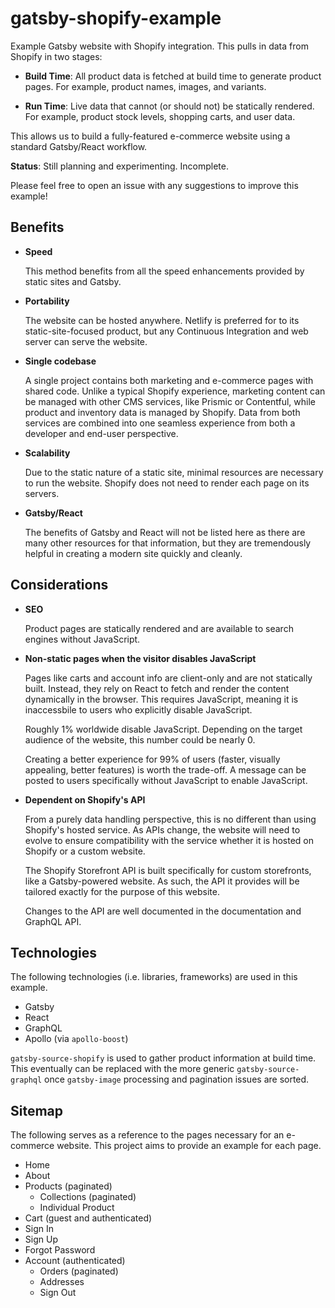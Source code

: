 # gatsby-shopify-example

Example Gatsby website with Shopify integration. This pulls in data from
Shopify in two stages:

- **Build Time**: All product data is fetched at build time to generate product
  pages. For example, product names, images, and variants.

- **Run Time**: Live data that cannot (or should not) be statically rendered.
  For example, product stock levels, shopping carts, and user data.

This allows us to build a fully-featured e-commerce website using a standard
Gatsby/React workflow.

**Status**: Still planning and experimenting. Incomplete.

Please feel free to open an issue with any suggestions to improve this example!

## Benefits

- **Speed**

  This method benefits from all the speed enhancements provided by static sites
  and Gatsby.

- **Portability**

  The website can be hosted anywhere. Netlify is preferred for to its
  static-site-focused product, but any Continuous Integration and web server
  can serve the website.

- **Single codebase**

  A single project contains both marketing and e-commerce pages with shared
  code. Unlike a typical Shopify experience, marketing content can be managed
  with other CMS services, like Prismic or Contentful, while product and
  inventory data is managed by Shopify. Data from both services are combined
  into one seamless experience from both a developer and end-user perspective.

- **Scalability**

  Due to the static nature of a static site, minimal resources are necessary to
  run the website. Shopify does not need to render each page on its servers.

- **Gatsby/React**

  The benefits of Gatsby and React will not be listed here as there are many
  other resources for that information, but they are tremendously helpful in
  creating a modern site quickly and cleanly.

## Considerations

- **SEO**

  Product pages are statically rendered and are available to search engines
  without JavaScript.

- **Non-static pages when the visitor disables JavaScript**

  Pages like carts and account info are client-only and are not statically
  built. Instead, they rely on React to fetch and render the content
  dynamically in the browser. This requires JavaScript, meaning it is
  inaccessbile to users who explicitly disable JavaScript.

  Roughly 1% worldwide disable JavaScript. Depending on the target audience of
  the website, this number could be nearly 0.

  Creating a better experience for 99% of users (faster, visually appealing,
  better features) is worth the trade-off. A message can be posted to users
  specifically without JavaScript to enable JavaScript.

- **Dependent on Shopify's API**

  From a purely data handling perspective, this is no different than using
  Shopify's hosted service. As APIs change, the website will need to evolve to
  ensure compatibility with the service whether it is hosted on Shopify or a
  custom website.

  The Shopify Storefront API is built specifically for custom storefronts, like
  a Gatsby-powered website. As such, the API it provides will be tailored
  exactly for the purpose of this website.

  Changes to the API are well documented in the documentation and GraphQL API.

## Technologies

The following technologies (i.e. libraries, frameworks) are used in this
example.

- Gatsby
- React
- GraphQL
- Apollo (via `apollo-boost`)

`gatsby-source-shopify` is used to gather product information at build time.
This eventually can be replaced with the more generic `gatsby-source-graphql`
once `gatsby-image` processing and pagination issues are sorted.

## Sitemap

The following serves as a reference to the pages necessary for an e-commerce
website. This project aims to provide an example for each page.

- Home
- About
- Products (paginated)
  - Collections (paginated)
  - Individual Product
- Cart (guest and authenticated)
- Sign In
- Sign Up
- Forgot Password
- Account (authenticated)
  - Orders (paginated)
  - Addresses
  - Sign Out
